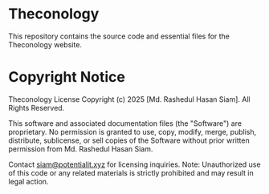 # Theconology
This repository contains the source code and essential files for the Theconology website.
# Copyright Notice
Theconology License
Copyright (c) 2025 [Md. Rashedul Hasan Siam]. All Rights Reserved.

This software and associated documentation files (the "Software") are proprietary.
No permission is granted to use, copy, modify, merge, publish, distribute, sublicense, or sell copies of the Software without prior written permission from Md. Rashedul Hasan Siam.

Contact siam@potentialit.xyz for licensing inquiries.
Note: Unauthorized use of this code or any related materials is strictly prohibited and may result in legal action.
